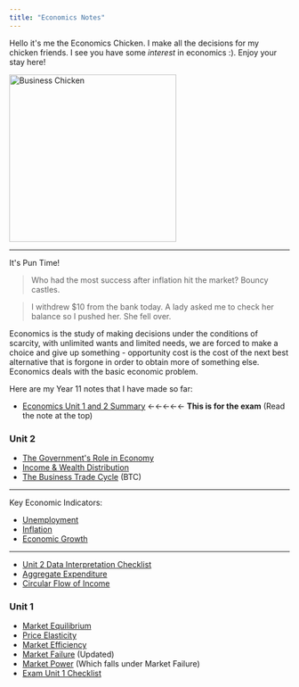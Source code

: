 ```yaml
---
title: "Economics Notes"
---
```


Hello it's me the Economics Chicken. I make all the decisions for my chicken friends. I see you have some *interest* in economics :). Enjoy your stay here!

<image src="/the-chicken-pen/assets/Economics_Chicken.png" alt="Business Chicken" width=300px />

---
It's Pun Time!
>Who had the most success after inflation hit the market? Bouncy castles.

>I withdrew $10 from the bank today. A lady asked me to check her balance so I pushed her. She fell over.

Economics is the study of making decisions under the conditions of scarcity, with unlimited wants and limited needs, we are forced to make a choice and give up something - opportunity cost is the cost of the next best alternative that is forgone in order to obtain more of something else. Economics deals with the basic economic problem.

Here are my Year 11 notes that I have made so far:

- [Economics Unit 1 and 2 Summary](Economics-Exam-Two-Checklist.md)  ←←←←← **This is for the exam** (Read the note at the top)
### Unit 2
- [The Government's Role in Economy](Government-in-Economy.md)
- [Income & Wealth Distribution](Income-Distribution.md)
- [The Business Trade Cycle](Business-Trade-Cycle.md) (BTC)

---
Key Economic Indicators:
- [Unemployment](Unemployment.md)
- [Inflation](Inflation.md)
- [Economic Growth](Economic-Growth.md)

---
- [Unit 2 Data Interpretation Checklist](Economics-Data-Interpretation-Unit-2-Checklist.md)
- [Aggregate Expenditure](Aggregate-Expenditure.md)
- [Circular Flow of Income](Circular-Flow-Income.md)
  
### Unit 1
- [Market Equilibrium](Market-Equilibrium.md)
- [Price Elasticity](Price-Elasticity.md)
- [Market Efficiency](Market-Efficiency.md)
- [Market Failure](Market-Failure.md) (Updated)
- [Market Power](Market-Power.md) (Which falls under Market Failure)
- [Exam Unit 1 Checklist](Economics-Exam-One-Checklist.md)
